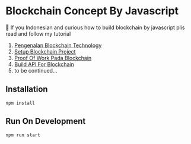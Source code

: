 # Blockchain Concept By Javascript

🍄 If you Indonesian and curious how to build blockchain by javascript plis read and follow my tutorial

1. [Pengenalan Blockchain Technology](https://medium.com/script-of-blockchain/pengenalan-blockchain-technology-2beab877efb0)
2. [Setup Blockchain Project](https://medium.com/script-of-blockchain/setup-blockchain-project-6910b1868be7)
3. [Proof Of Work Pada Blockchain ](https://medium.com/script-of-blockchain/proof-of-work-pada-blockchain-88455813777f)
4. [Build API For Blockchain](https://medium.com/script-of-blockchain/build-api-for-blockchain-1b27ddbec3ec)
5. to be continued...

## Installation
```
npm install
```

## Run On Development
```
npm run start
```
